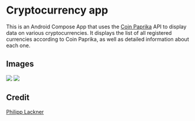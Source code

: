 # Cryptocurrency app

This is an Android Compose App that uses the [Coin Paprika](https://coinpaprika.com/) API to display data on various
cryptocurrencies. It displays the list of all registered currencies according to Coin Paprika, as well as detailed
information about each one.

## Images

![](screenshots/cryptocurrency-app1.png)
![](screenshots/cryptocurrency-app2.png)

## Credit

[Philipp Lackner](https://www.youtube.com/watch?v=EF33KmyprEQ)